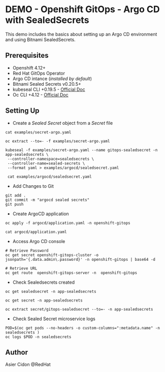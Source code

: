 # DEMO - Openshift GitOps - Argo CD with SealedSecrets

This demo includes the basics about setting up an Argo CD environment and using Bitnami SealedSecrets.

## Prerequisites

- Openshift 4.12+
- Red Hat GitOps Operator
- Argo CD intance (*installed by default*)
- Bitnami Sealed Secrets v0.20.5+
- kubeseal CLI +0.19.5 - [Official Doc](https://github.com/bitnami-labs/sealed-secrets#linux)
- Oc CLI +4.12 - [Official Doc](https://docs.openshift.com/container-platform/4.12/cli_reference/openshift_cli/getting-started-cli.html)

## Setting Up

- Create a *Sealed Secret* object from a *Secret* file 

```$bash
cat examples/secret-argo.yaml 

oc extract --to=- -f examples/secret-argo.yaml 

kubeseal -f examples/secret-argo.yaml --name gitops-sealedsecret -n app-sealedsecrets \
 --controller-namespace=sealedsecrets \
 --controller-name=sealed-secrets \
 --format yaml > examples/argocd/sealedsecret.yaml

 cat examples/argocd/sealedsecret.yaml
```

- Add Changes to Git

```$bash
git add .
git commit -m "argocd sealed secrets"
git push
```

- Create ArgoCD application

```$bash
oc apply -f argocd/application.yaml -n openshift-gitops

cat argocd/application.yaml
```

- Access Argo CD console

```$bash
# Retrieve Password
oc get secret openshift-gitops-cluster -o jsonpath='{.data.admin\.password}' -n openshift-gitops | base64 -d

# Retrieve URL
oc get route  openshift-gitops-server -n  openshift-gitops
```

- Check Sealedsecrets created

```$bash
oc get sealedsecret -n app-sealedsecrets

oc get secret -n app-sealedsecrets

oc extract secret/gitops-sealedsecret --to=- -n app-sealedsecrets
```

- Check Sealed Secret microservice logs


```$bash
POD=$(oc get pods --no-headers -o custom-columns=":metadata.name" -n sealedsecrets )
oc logs $POD -n sealedsecrets
```


## Author

Asier Cidon @RedHat
